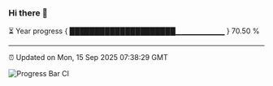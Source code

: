 ### Hi there 👋

⏳ Year progress { █████████████████████▁▁▁▁▁▁▁▁▁ } 70.50 %

---

⏰ Updated on Mon, 15 Sep 2025 07:38:29 GMT

![Progress Bar CI](https://github.com/IshwaranRudhara/GIT-ACTION/workflows/Progress%20Bar%20CI/badge.svg)
